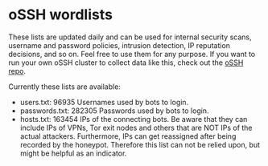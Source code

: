 # oSSH wordlists
These lists are updated daily and can be used for internal security scans, username and password policies, intrusion detection, IP reputation decisions, and so on. Feel free to use them for any purpose. If you want to run your own oSSH cluster to collect data like this, check out the [oSSH repo](https://github.com/toxyl/ossh).  

Currently these lists are available:  
- users.txt: 96935                                                                                                                                                                                                                                                                                                                                                                                                                                                                                                                             Usernames used by bots to login. 
- passwords.txt: 282305                                                                                                                                                                                                                                                                                                                                                                                                                                                                                                                             Passwords used by bots to login. 
- hosts.txt: 163454                                                                                                                                                                                                                                                                                                                                                                                                                                                                                                                             IPs of the connecting bots. Be aware that they can include IPs of VPNs, Tor exit nodes and others that are NOT IPs of the actual attackers. Furthermore, IPs can get reassigned after being recorded by the honeypot. Therefore this list can not be relied upon, but might be helpful as an indicator.
